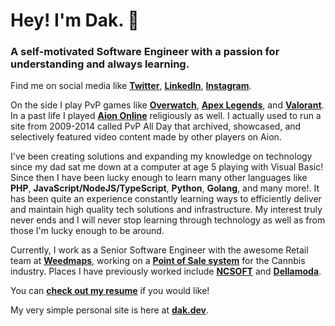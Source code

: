 # Hey! I'm Dak. 👋
### A self-motivated Software Engineer with a passion for understanding and always learning.

Find me on social media like **[Twitter](https://twitter.com/Vinlockz)**, **[LinkedIn](https://linkedin.com/in/dwashbrook)**, **[Instagram](https://www.instagram.com/vinlockz/)**.

On the side I play PvP games like **[Overwatch](https://playoverwatch.com/en-us/)**, **[Apex Legends](https://www.ea.com/games/apex-legends)**, and **[Valorant](https://playvalorant.com/en-us/)**. In a past life I played **[Aion Online](https://www.aiononline.com/)** religiously as well. I actually used to run a site from 2009-2014 called PvP All Day that archived, showcased, and selectively featured video content made by other players on Aion.

I've been creating solutions and expanding my knowledge on technology since my dad sat me down at a computer at age 5 playing with Visual Basic! Since then I have been lucky enough to learn many other languages like **PHP**, **JavaScript/NodeJS/TypeScript**, **Python**, **Golang**, and many more!. It has been quite an experience constantly learning ways to efficiently deliver and maintain high quality tech solutions and infrastructure. My interest truly never ends and I will never stop learning through technology as well as from those I'm lucky enough to be around.

Currently, I work as a Senior Software Engineer with the awesome Retail team at **[Weedmaps](https://weedmaps.com)**, working on a **[Point of Sale system](https://weedmaps.com/business/retail/)** for the Cannbis industry. Places I have previously worked include **[NCSOFT](https://ncsoft.com)** and **[Dellamoda](https://dellamoda.com)**.

You can **[check out my resume](http://cdn.dak.dev/Dak_Washbrook_Resume.pdf)** if you would like!

My very simple personal site is here at **[dak.dev](https://dak.dev)**.

